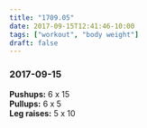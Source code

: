 ```yaml
---
title: "1709.05"
date: 2017-09-15T12:41:46-10:00
tags: ["workout", "body weight"]
draft: false
---
```


### 2017-09-15

**Pushups:** 6 x 15  
**Pullups:** 6 x 5  
**Leg raises:** 5 x 10